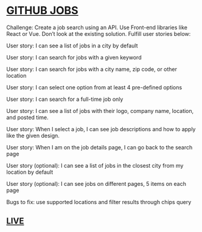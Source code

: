 # [GITHUB JOBS](https://devchallenges.io/challenges/TtUjDt19eIHxNQ4n5jps)

Challenge: Create a job search using an API. Use Front-end libraries like React or Vue. Don’t look at the existing solution. Fulfill user stories below:

User story: I can see a list of jobs in a city by default

User story: I can search for jobs with a given keyword

User story: I can search for jobs with a city name, zip code, or other location

User story: I can select one option from at least 4 pre-defined options

User story: I can search for a full-time job only

User story: I can see a list of jobs with their logo, company name, location, and posted time.

User story: When I select a job, I can see job descriptions and how to apply like the given design.

User story: When I am on the job details page, I can go back to the search page

User story (optional): I can see a list of jobs in the closest city from my location by default

User story (optional): I can see jobs on different pages, 5 items on each page

Bugs to fix: use supported locations and filter results through chips query

## [LIVE](https://git-jobs-devchallenge.surge.sh/)

